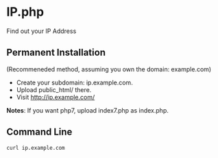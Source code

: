 # IP.php

Find out your IP Address


## Permanent Installation
(Recommeneded method, assuming you own the domain: example.com)

 * Create your subdomain: ip.example.com.
 * Upload public_html/ there.
 * Visit http://ip.example.com/

__Notes__: If you want php7, upload index7.php as index.php.

## Command Line

	curl ip.example.com
